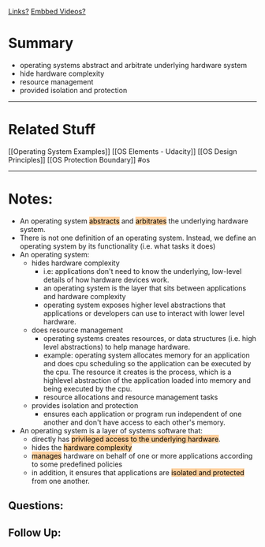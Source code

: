 [Links?](#)
[Embbed Videos?](#)
# Summary
- operating systems abstract and arbitrate underlying hardware system
- hide hardware complexity
- resource management
- provided isolation and protection

----
# Related Stuff
[[Operating System Examples]]
[[OS Elements - Udacity]]
[[OS Design Principles]]
[[OS Protection Boundary]]
#os


----
# Notes:
- An operating system <mark style="background: #FFB86CA6;">abstracts</mark> and <mark style="background: #FFB86CA6;">arbitrates</mark> the underlying hardware system.
- There is not one definition of an operating system. Instead, we define an operating system by its functionality (i.e. what tasks it does)
- An operating system:
	- hides hardware complexity
		- i.e: applications don't need to know the underlying, low-level details of how hardware devices work.
		- an operating system is the layer that sits between applications and hardware complexity
		- operating system exposes higher level abstractions that applications or developers can use to interact with lower level hardware.
	- does resource management
		- operating systems creates resources, or data structures (i.e. high level abstractions) to help manage hardware.
		- example: operating system allocates memory for an application and does cpu scheduling so the application can be executed by the cpu. The resource it creates is the process, which is a highlevel abstraction of the application loaded into memory and being executed by the cpu.
		- resource allocations and resource management tasks 
	- provides isolation and protection
		- ensures each application or program run independent of one another and don't have access to each other's memory.
- An operating system is a layer of systems software that:
	- directly has <mark style="background: #FFB86CA6;">privileged access to the underlying hardware</mark>.
	- hides the <mark style="background: #FFB86CA6;">hardware complexity</mark>
	- <mark style="background: #FFB86CA6;">manages</mark> hardware on behalf of one or more applications according to some predefined policies
	- in addition, it ensures that applications are <mark style="background: #FFB86CA6;">isolated and protected</mark> from one another.
## Questions:

## Follow Up:
